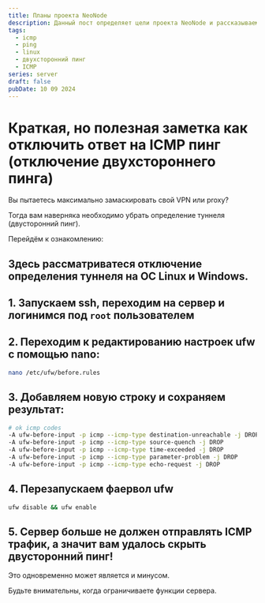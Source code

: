 ```yaml
---
title: Планы проекта NeoNode
description: Данный пост определяет цели проекта NeoNode и рассказываем про все возможности.
tags:
  - icmp
  - ping
  - linux
  - двухсторонний пинг
  - ICMP
series: server
draft: false
pubDate: 10 09 2024
---
```

# Краткая, но полезная заметка как отключить ответ на ICMP пинг (отключение двухстороннего пинга)
Вы пытаетесь максимально замаскировать свой VPN или proxy? 

Тогда вам наверняка необходимо убрать определение туннеля (двусторонний пинг).

Перейдём к ознакомлению:

## Здесь рассматриватеся отключение определения туннеля на OC Linux и Windows.

## 1. Запускаем ssh, переходим на сервер и логинимся под `root` пользователем

## 2. Переходим к редактированию настроек ufw c помощью nano: 

```bash
nano /etc/ufw/before.rules
```

## 3. Добавляем новую строку и сохраняем результат:

```bash
# ok icmp codes
-A ufw-before-input -p icmp --icmp-type destination-unreachable -j DROP
-A ufw-before-input -p icmp --icmp-type source-quench -j DROP
-A ufw-before-input -p icmp --icmp-type time-exceeded -j DROP
-A ufw-before-input -p icmp --icmp-type parameter-problem -j DROP
-A ufw-before-input -p icmp --icmp-type echo-request -j DROP
```

## 4. Перезапускаем фаервол ufw
```bash
ufw disable && ufw enable
```

## 5. Сервер больше не должен отправлять ICMP трафик, а значит вам удалось скрыть двусторонний пинг!

Это одновременно может является и минусом.

Будьте внимательны, когда ограничиваете функции сервера.
 